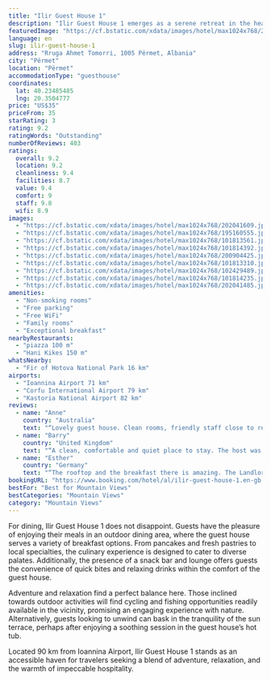 ```yaml
---
title: "Ilir Guest House 1"
description: "Ilir Guest House 1 emerges as a serene retreat in the heart of Përmet, offering guests a unique blend of comfort and natural beauty."
featuredImage: "https://cf.bstatic.com/xdata/images/hotel/max1024x768/202041609.jpg?k=26ded690a9ae576991deee83532bc3d47e24066f4b244fc66278b06a3f6bb7c1&o=&hp=1"
language: en
slug: ilir-guest-house-1
address: "Rruga Ahmet Tomorri, 1005 Përmet, Albania"
city: "Përmet"
location: "Përmet"
accommodationType: "guesthouse"
coordinates:
  lat: 40.23485485
  lng: 20.3504777
price: "US$35"
priceFrom: 35
starRating: 3
rating: 9.2
ratingWords: "Outstanding"
numberOfReviews: 403
ratings:
  overall: 9.2
  location: 9.2
  cleanliness: 9.4
  facilities: 8.7
  value: 9.4
  comfort: 9
  staff: 9.8
  wifi: 8.9
images:
  - "https://cf.bstatic.com/xdata/images/hotel/max1024x768/202041609.jpg?k=26ded690a9ae576991deee83532bc3d47e24066f4b244fc66278b06a3f6bb7c1&o=&hp=1"
  - "https://cf.bstatic.com/xdata/images/hotel/max1024x768/195160555.jpg?k=32430f39a7fe9bef80d8644e94771957d950ab8105395b161580b0ade8b7a858&o=&hp=1"
  - "https://cf.bstatic.com/xdata/images/hotel/max1024x768/101813561.jpg?k=ea8de3d0ef5917d8b4089f4a0ba986d2a415834a0aa47896d8e28f496137db2d&o=&hp=1"
  - "https://cf.bstatic.com/xdata/images/hotel/max1024x768/101814392.jpg?k=7b8eb529f9bccf6035977bc244f6e257bd41a3de26ded3a2aee598f5b8154013&o=&hp=1"
  - "https://cf.bstatic.com/xdata/images/hotel/max1024x768/200904425.jpg?k=9e9c6c1e813ee2632535b80708b50619c3436b6e7eac2069dfc8c55ded667881&o=&hp=1"
  - "https://cf.bstatic.com/xdata/images/hotel/max1024x768/101813310.jpg?k=5bcec458e081c226f0690e079cd199524464a8dd44e5297de1908927ad8c827c&o=&hp=1"
  - "https://cf.bstatic.com/xdata/images/hotel/max1024x768/102429489.jpg?k=4b9dd36b0df75a4868b95c9513f1a2d6c55df514ed1cdcf6b340a19628a77b12&o=&hp=1"
  - "https://cf.bstatic.com/xdata/images/hotel/max1024x768/101814235.jpg?k=6a96ae4f78419d3822840735459809fcb3d642f15491d6c60c3d29873f4aba8e&o=&hp=1"
  - "https://cf.bstatic.com/xdata/images/hotel/max1024x768/202041485.jpg?k=8ab3abf943d7462efacc2b982dc23d6345c1f4580a042a96c98ed87fb03fa214&o=&hp=1"
amenities:
  - "Non-smoking rooms"
  - "Free parking"
  - "Free WiFi"
  - "Family rooms"
  - "Exceptional breakfast"
nearbyRestaurants:
  - "piazza 100 m"
  - "Hani Kikes 150 m"
whatsNearby:
  - "Fir of Hotova National Park 16 km"
airports:
  - "Ioannina Airport 71 km"
  - "Corfu International Airport 79 km"
  - "Kastoria National Airport 82 km"
reviews:
  - name: "Anne"
    country: "Australia"
    text: "“Lovely guest house. Clean rooms, friendly staff close to restaurants. Parking available. Lovely rooftop for breakfast under the grape vines.”"
  - name: "Barry"
    country: "United Kingdom"
    text: "“A clean, comfortable and quiet place to stay. The host was very kind and helpful. The rooftop terrace is a pleasant place for breakfast.”"
  - name: "Esther"
    country: "Germany"
    text: "“The rooftop and the breakfast there is amazing. The Landlords are lovely!”"
bookingURL: "https://www.booking.com/hotel/al/ilir-guest-house-1.en-gb.html?aid=8035640"
bestFor: "Best for Mountain Views"
bestCategories: "Mountain Views"
category: "Mountain Views"
---
```


For dining, Ilir Guest House 1 does not disappoint. Guests have the pleasure of enjoying their meals in an outdoor dining area, where the guest house serves a variety of breakfast options. From pancakes and fresh pastries to local specialties, the culinary experience is designed to cater to diverse palates. Additionally, the presence of a snack bar and lounge offers guests the convenience of quick bites and relaxing drinks within the comfort of the guest house.

Adventure and relaxation find a perfect balance here. Those inclined towards outdoor activities will find cycling and fishing opportunities readily available in the vicinity, promising an engaging experience with nature. Alternatively, guests looking to unwind can bask in the tranquility of the sun terrace, perhaps after enjoying a soothing session in the guest house’s hot tub.

Located 90 km from Ioannina Airport, Ilir Guest House 1 stands as an accessible haven for travelers seeking a blend of adventure, relaxation, and the warmth of impeccable hospitality.